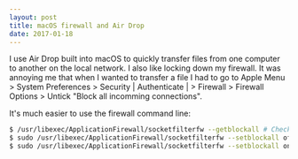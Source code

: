 ```yaml
---
layout: post
title: macOS firewall and Air Drop
date: 2017-01-18
---
```


I use Air Drop built into macOS to quickly transfer files from one computer to another on the local network. I also like locking down my firewall. It was annoying me that when I wanted to transfer a file I had to go to Apple Menu > System Preferences > Security \| Authenticate \| > Firewall > Firewall Options > Untick "Block all incomming connections".

It's much easier to use the firewall command line:

```bash
$ /usr/libexec/ApplicationFirewall/socketfilterfw --getblockall # Check the status of the blockall setting
$ sudo /usr/libexec/ApplicationFirewall/socketfilterfw --setblockall off # Turn it off
$ sudo /usr/libexec/ApplicationFirewall/socketfilterfw --setblockall on # Turn it back on when done
```